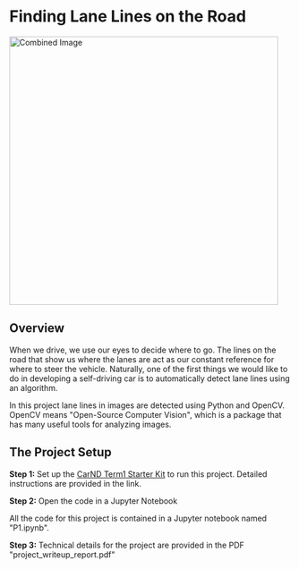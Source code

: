 # **Finding Lane Lines on the Road** 

<img src="examples/laneLines_thirdPass.jpg" width="480" alt="Combined Image" />

Overview
---

When we drive, we use our eyes to decide where to go.  The lines on the road that show us where the lanes are act as our constant reference for where to steer the vehicle.  Naturally, one of the first things we would like to do in developing a self-driving car is to automatically detect lane lines using an algorithm.

In this project lane lines in images are detected using Python and OpenCV.  OpenCV means "Open-Source Computer Vision", which is a package that has many useful tools for analyzing images. 

The Project Setup
---

**Step 1:** Set up the [CarND Term1 Starter Kit](https://github.com/udacity/CarND-Term1-Starter-Kit/blob/master/README.md) to run this project. Detailed instructions are provided in the link.

**Step 2:** Open the code in a Jupyter Notebook

  All the code for this project is contained in a Jupyter notebook named "P1.ipynb".   

**Step 3:** Technical details for the project are provided in the PDF "project_writeup_report.pdf"

